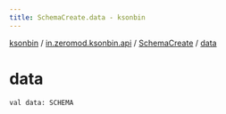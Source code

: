 ```yaml
---
title: SchemaCreate.data - ksonbin
---
```


[ksonbin](../../index.html) / [in.zeromod.ksonbin.api](../index.html) / [SchemaCreate](index.html) / [data](./data.html)

# data

`val data: SCHEMA`